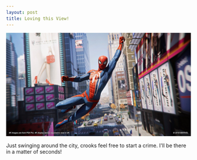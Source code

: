 ```yaml
---
layout: post
title: Loving this View!
---
```


![_config.yml](/images/spider-man1.jpg)



Just swinging around the city, crooks feel free to start a crime. I'll be there in a matter of seconds!
